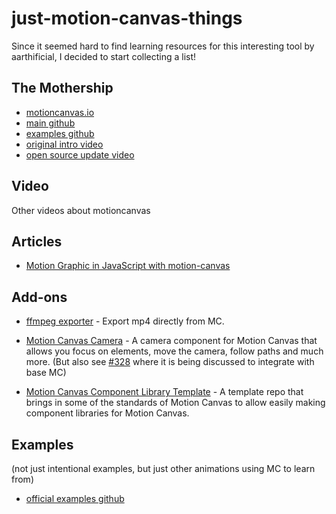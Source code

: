 # just-motion-canvas-things

Since it seemed hard to find learning resources for this interesting tool by aarthificial, I decided to start collecting a list!

## The Mothership

* [motioncanvas.io](https://motioncanvas.io/)
* [main github](https://github.com/motion-canvas/motion-canvas)
* [examples github](https://github.com/motion-canvas/examples)
* [original intro video](https://www.youtube.com/watch?v=WTUafAwrunE)
* [open source update video](https://www.youtube.com/watch?v=H5GETOP7ivs)


## Video

Other videos about motioncanvas

## Articles

* [Motion Graphic in JavaScript with motion-canvas](https://ahmadrosid.com/blog/motion-canvas-animation-tutorial)

## Add-ons

* [ffmpeg exporter](https://github.com/motion-canvas/exporters) - Export mp4 directly from MC.

* [Motion Canvas Camera](https://github.com/ksassnowski/motion-canvas-camera) - A camera component for Motion Canvas that allows you focus on elements, move the camera, follow paths and much more. (But also see [#328](https://github.com/motion-canvas/motion-canvas/issues/328) where it is being discussed to integrate with base MC)

* [Motion Canvas Component Library Template](https://github.com/hhenrichsen/motion-canvas-component-library-template) - A template repo that brings in some of the standards of Motion Canvas to allow easily making component libraries for Motion Canvas.

## Examples

(not just intentional examples, but just other animations using MC to learn from)

* [official examples github](https://github.com/motion-canvas/examples)
